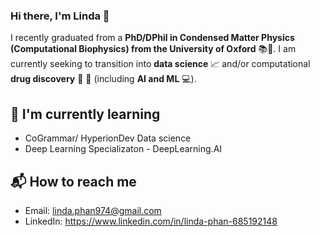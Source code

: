 ### Hi there, I'm Linda 👋

I recently graduated from a **PhD/DPhil in Condensed Matter Physics (Computational Biophysics) from the University of Oxford** 📚🔬. I am currently seeking to transition into **data science** 📈 and/or computational **drug discovery** 🧬 💊 (including **AI and ML** 💻). 


## 🌱 I'm currently learning
- CoGrammar/ HyperionDev Data science
- Deep Learning Specializaton - DeepLearning.AI

## 📬 How to reach me 
- Email: linda.phan974@gmail.com
- LinkedIn: https://www.linkedin.com/in/linda-phan-685192148


<!--
**lxp974/lxp974** is a ✨ _special_ ✨ repository because its `README.md` (this file) appears on your GitHub profile.

Here are some ideas to get you started:

- 🔭 I’m currently working on ...
- 🌱 I’m currently learning ...
- 👯 I’m looking to collaborate on ...
- 🤔 I’m looking for help with ...
- 💬 Ask me about ...
- 📫 How to reach me: ...
- 😄 Pronouns: ...
- ⚡ Fun fact: ...
-->
